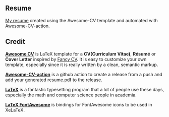 ## Resume

[My resume](https://github.com/kuroyi/resume/releases/download/latest/rick-haines.pdf) created using the Awesome-CV template and automated with Awesome-CV-action.

## Credit

[**Awesome CV**](https://github.com/posquit0/Awesome-CV) is LaTeX template for a **CV(Curriculum Vitae)**, **Résumé** or **Cover Letter** inspired by [Fancy CV](https://www.sharelatex.com/templates/cv-or-resume/fancy-cv). It is easy to customize your own template, especially since it is really written by a clean, semantic markup.

[**Awesome-CV-action**](https://github.com/olivierodo/Awesome-CV-action) is a github action to create a release from a push and add your generated resume.pdf to the release.

[**LaTeX**](https://www.latex-project.org) is a fantastic typesetting program that a lot of people use these days, especially the math and computer science people in academia.

[**LaTeX FontAwesome**](https://github.com/furl/latex-fontawesome) is bindings for FontAwesome icons to be used in XeLaTeX.

